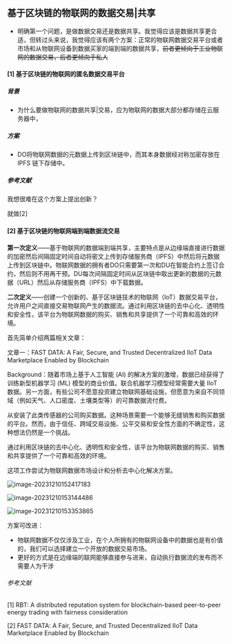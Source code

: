 ## 基于区块链的物联网的数据交易|共享

* 明确第一个问题，是做数据交易还是数据共享。我觉得应该是数据共享更合适，但转过头来说，我觉得应该有两个方案：正常的物联网数据交易平台或者市场和从物联网设备到数据买家的端到端的数据共享，~~前者更倾向于工业物联网的数据交易，后者更倾向于私人~~

#### [1] 基于区块链的物联网的匿名数据交易平台

##### 背景

* 为什么要做物联网的数据共享|交易，应为物联网的数据大部分都存储在云服务器中，

##### 方案

* DO将物联网数据的元数据上传到区块链中，而其本身数据经对称加密存放在 IPFS 链下存储中。

##### 参考文献

我想很难在这个方案上提出创新？





就做[2]

#### [2] **基于区块链的物联网端到端数据流交易**

**第一次定义**——基于物联网的数据端到端共享，主要特点是从边缘端直接进行数据的加密然后间隔固定时间自动将密文上传到存储服务商（IPFS）中然后将元数据上传到区块链中。物联网数据的拥有者DO只需要第一次和DU在智能合约上签订合约，然后则不用再干预。DU每次间隔固定时间从区块链中取出更新的数据的元数据（URL）然后从存储服务商（IPFS）中下载数据。

**二次定义**——创建一个创新的、基于区块链技术的物联网（IoT）数据交易平台，允许用户之间直接交易物联网产生的数据流。通过利用区块链的去中心化、透明性和安全性，该平台为物联网数据的购买、销售和共享提供了一个可靠和高效的环境。

首先简单介绍两篇相关文章：

文章一：FAST DATA: A Fair, Secure, and Trusted Decentralized IIoT Data Marketplace Enabled by Blockchain

Background：随着市场上基于人工智能 (AI) 的解决方案的激增，数据已经获得了训练新型机器学习 (ML) 模型的商业价值。联合机器学习模型经常需要大量 IIoT 数据。另一方面，有些公司不愿意投资建立物联网基础设施，但愿意为来自不同领域（例如天气、人口密度、土壤类型等）的可靠数据流付费。

从安装了此类传感器的公司购买数据。这种场景需要一个能够无缝销售和购买数据的平台。然而，由于信任、跨域交易设施、公平交易和安全性方面的不确定性，这种想法仍然是一个挑战。

通过利用区块链的去中心化、透明性和安全性，该平台为物联网数据的购买、销售和共享提供了一个可靠和高效的环境。

这项工作尝试为物联网数据市场设计和分析去中心化解决方案。

![image-20231210152417183](C:\Users\huawei\AppData\Roaming\Typora\typora-user-images\image-20231210152417183.png)

![image-20231210153144486](C:\Users\huawei\AppData\Roaming\Typora\typora-user-images\image-20231210153144486.png)

![image-20231210153353865](C:\Users\huawei\AppData\Roaming\Typora\typora-user-images\image-20231210153353865.png)



方案可改进：

* 物联网数据不仅仅涉及工业，在个人所拥有的物联网设备中的数据也是有价值的，我们可以选择建立一个开放的数据交易市场。
* 更好的方式是在边缘端的联网能够直接参与进来，自动执行数据流的发布而不需要人为干涉





###### 参考文献

[1] RBT: A distributed reputation system for blockchain-based peer-to-peer energy trading with fairness consideration

[2] FAST DATA: A Fair, Secure, and Trusted Decentralized IIoT Data Marketplace Enabled by Blockchain